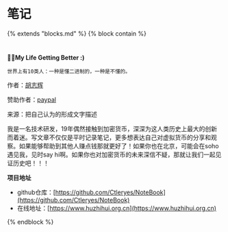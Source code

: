 # 笔记

{%  extends "blocks.md"  %}
{%  block contain  %}

# 

# 

**🎉🎉My Life Getting Better     :)**

`世界上有10类人：一种是懂二进制的，一种是不懂的。`


作者：[胡志辉](http://weixin.qq.com/r/NDikvGPEtT7KrSff920m)

赞助作者：[paypal](https://paypal.me/huzhihui?locale.x=zh_XC)



来源：把自己认为的形成文字描述


我是一名技术研发，19年偶然接触到加密货币，深深为这人类历史上最大的创新而着迷。写文章不仅仅是平时记录笔记，更多想表达自己对虚拟货币的分享和观察。如果能够帮助到其他人赚点钱那就更好了！如果你也在北京，可能会在soho遇见我，见时say hi啊。如果你也对加密货币的未来深信不疑，那就让我们一起见证历史吧！！！



**项目地址**

* github仓库：[https://github.com/Ctleryes/NoteBook](https://github.com/Ctleryes/NoteBook)
* 在线地址：[https://www.huzhihui.org.cn](https://www.huzhihui.org.cn)

{%  endblock  %}



